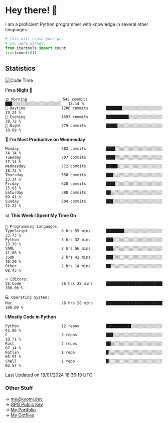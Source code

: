 # Hey there! 👋

I am a proficient Python programmer with knowledge in several other languages.

```py
# this will crash your pc.
# you were warned.
from itertools import count
list(count(0))
```

## Statistics
<!--START_SECTION:waka-->
![Code Time](http://img.shields.io/badge/Code%20Time-793%20hrs%201%20min-blue)

**I'm a Night 🦉** 

```text
🌞 Morning                542 commits         ███░░░░░░░░░░░░░░░░░░░░░░   13.14 % 
🌆 Daytime                1206 commits        ███████░░░░░░░░░░░░░░░░░░   29.24 % 
🌃 Evening                1597 commits        ██████████░░░░░░░░░░░░░░░   38.72 % 
🌙 Night                  779 commits         █████░░░░░░░░░░░░░░░░░░░░   18.89 % 
```
📅 **I'm Most Productive on Wednesday** 

```text
Monday                   583 commits         ████░░░░░░░░░░░░░░░░░░░░░   14.14 % 
Tuesday                  707 commits         ████░░░░░░░░░░░░░░░░░░░░░   17.14 % 
Wednesday                772 commits         █████░░░░░░░░░░░░░░░░░░░░   18.72 % 
Thursday                 550 commits         ███░░░░░░░░░░░░░░░░░░░░░░   13.34 % 
Friday                   620 commits         ████░░░░░░░░░░░░░░░░░░░░░   15.03 % 
Saturday                 388 commits         ██░░░░░░░░░░░░░░░░░░░░░░░   09.41 % 
Sunday                   504 commits         ███░░░░░░░░░░░░░░░░░░░░░░   12.22 % 
```


📊 **This Week I Spent My Time On** 

```text
💬 Programming Languages: 
TypeScript               8 hrs 55 mins       ████████░░░░░░░░░░░░░░░░░   33.73 % 
Python                   3 hrs 32 mins       ███░░░░░░░░░░░░░░░░░░░░░░   13.38 % 
YAML                     2 hrs 56 mins       ███░░░░░░░░░░░░░░░░░░░░░░   11.08 % 
JSON                     2 hrs 42 mins       ███░░░░░░░░░░░░░░░░░░░░░░   10.20 % 
Other                    2 hrs 14 mins       ██░░░░░░░░░░░░░░░░░░░░░░░   08.43 % 

🔥 Editors: 
VS Code                  26 hrs 28 mins      █████████████████████████   100.00 % 

💻 Operating System: 
Mac                      26 hrs 28 mins      █████████████████████████   100.00 % 
```

**I Mostly Code in Python** 

```text
Python                   12 repos            ███████████░░░░░░░░░░░░░░   42.86 % 
C                        3 repos             ███░░░░░░░░░░░░░░░░░░░░░░   10.71 % 
Rust                     2 repos             ██░░░░░░░░░░░░░░░░░░░░░░░   07.14 % 
Kotlin                   1 repo              █░░░░░░░░░░░░░░░░░░░░░░░░   03.57 % 
Shell                    1 repo              █░░░░░░░░░░░░░░░░░░░░░░░░   03.57 % 
```




 Last Updated on 18/01/2024 18:36:19 UTC
<!--END_SECTION:waka-->

### Other Stuff

→ [me@kyomi.dev](mailto:me@kyomi.dev)\
→ [GPG Public Key](https://github.com/bitterteriyaki.gpg)\
→ [My Portfolio](https://kyomi.dev)\
→ [My Dotfiles](https://github.com/bitterteriyaki/dotfiles)
